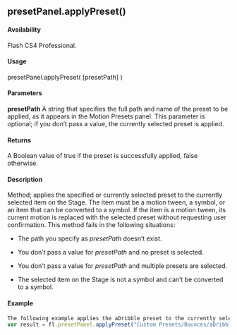 ## presetPanel.applyPreset()

#### Availability

Flash CS4 Professional.

#### Usage

presetPanel.applyPreset( \[presetPath\] )

#### Parameters

**presetPath** A string that specifies the full path and name of the preset to be applied, as it appears in the Motion Presets panel. This parameter is optional; if you don’t pass a value, the currently selected preset is applied.

#### Returns

A Boolean value of true if the preset is successfully applied, false otherwise.

#### Description

Method; applies the specified or currently selected preset to the currently selected item on the Stage. The item must be a motion tween, a symbol, or an item that can be converted to a symbol. If the item is a motion tween, its current motion is replaced with the selected preset without requesting user confirmation.
This method fails in the following situations:

-   The path you specify as *presetPath* doesn’t exist.

-   You don’t pass a value for *presetPath* and no preset is selected.

-   You don’t pass a value for *presetPath* and multiple presets are selected.

-   The selected item on the Stage is not a symbol and can’t be converted to a symbol.

#### Example

```javascript
The following example applies the aDribble preset to the currently selected item on the Stage:
var result = fl.presetPanel.applyPreset("Custom Presets/Bounces/aDribble"); fl.trace(result);

```